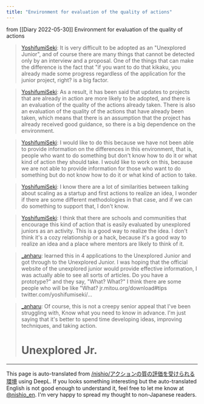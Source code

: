 ```yaml
---
title: "Environment for evaluation of the quality of actions"
---
```


from  [[Diary 2022-05-30]]
Environment for evaluation of the quality of actions
> [YoshifumiSeki](https://twitter.com/YoshifumiSeki/status/1530950141527851008): It is very difficult to be adopted as an "Unexplored Junior", and of course there are many things that cannot be detected only by an interview and a proposal. One of the things that can make the difference is the fact that "if you want to do that kikaku, you already made some progress regardless of the application for the junior project, right? is a big factor.

> [YoshifumiSeki](https://twitter.com/YoshifumiSeki/status/1530950610635620354): As a result, it has been said that updates to projects that are already in action are more likely to be adopted, and there is an evaluation of the quality of the actions already taken. There is also an evaluation of the quality of the actions that have already been taken, which means that there is an assumption that the project has already received good guidance, so there is a big dependence on the environment.

> [YoshifumiSeki](https://twitter.com/YoshifumiSeki/status/1530950865385066497): I would like to do this because we have not been able to provide information on the differences in this environment, that is, people who want to do something but don't know how to do it or what kind of action they should take. I would like to work on this, because we are not able to provide information for those who want to do something but do not know how to do it or what kind of action to take.

> [YoshifumiSeki](https://twitter.com/YoshifumiSeki/status/1530951426247376896): I know there are a lot of similarities between talking about scaling as a startup and first actions to realize an idea, I wonder if there are some different methodologies in that case, and if we can do something to support that, I don't know.

> [YoshifumiSeki](https://twitter.com/YoshifumiSeki/status/1530953079633645570): I think that there are schools and communities that encourage this kind of action that is easily evaluated by unexplored juniors as an activity. This is a good way to realize the idea. I don't think it's a cozy relationship or a hack, because it's a good way to realize an idea and a place where mentors are likely to think of it.

> [_anharu](https://twitter.com/_anharu/status/1531057718286757888): learned this in 4 applications to the Unexplored Junior and got through to the Unexplored Junior.
> I was hoping that the official website of the unexplored junior would provide effective information,
> I was actually able to see all sorts of articles.
> Do you have a prototype?" and they say, "What? What?" I think there are some people who will be like "What?
> jr.mitou.org/download#tips twitter.com/yoshifumiseki/…

> [_anharu](https://twitter.com/_anharu/status/1531059684740055040): Of course, this is not a creepy senior appeal that I've been struggling with,
> Know what you need to know in advance.
> I'm just saying that it's better to spend time developing ideas, improving techniques, and taking action.
> # Unexplored Jr.


---
This page is auto-translated from [/nishio/アクションの質の評価を受けられる環境](https://scrapbox.io/nishio/アクションの質の評価を受けられる環境) using DeepL. If you looks something interesting but the auto-translated English is not good enough to understand it, feel free to let me know at [@nishio_en](https://twitter.com/nishio_en). I'm very happy to spread my thought to non-Japanese readers.